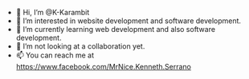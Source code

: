 - 👋 Hi, I’m @K-Karambit
- 👀 I’m interested in website development and software development.
- 🌱 I’m currently learning web development and also software development.
- 💞️ I’m not looking at a collaboration yet.
- 📫 You can reach me at https://www.facebook.com/MrNice.Kenneth.Serrano

<!---
K-Karambit/K-Karambit is a ✨ special ✨ repository because its `README.md` (this file) appears on your GitHub profile.
You can click the Preview link to take a look at your changes.
--->
